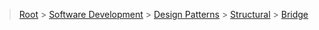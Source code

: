 > [Root](../../../../index.md) > [Software Development](<../../../Software Development.md>) > [Design Patterns](<../../Design Patterns.md>) > [Structural](../Structural.md) > [Bridge](Bridge.md)
